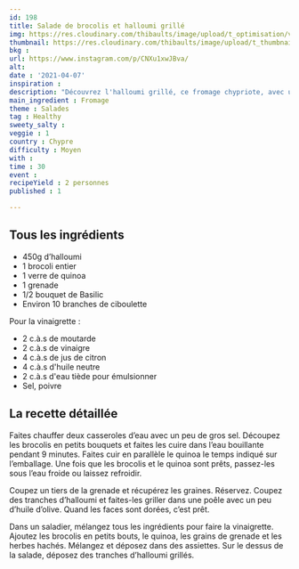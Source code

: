 ```yaml
---
id: 198
title: Salade de brocolis et halloumi grillé
img: https://res.cloudinary.com/thibaults/image/upload/t_optimisation/v1617907670/Recipes/20210407_salade_brocolis_halloumi.jpg
thumbnail: https://res.cloudinary.com/thibaults/image/upload/t_thumbnail_josie/v1617907670/Recipes/20210407_salade_brocolis_halloumi.jpg
bkg : 
url: https://www.instagram.com/p/CNXu1xwJBva/
alt: 
date : '2021-04-07'
inspiration : 
description: "Découvrez l'halloumi grillé, ce fromage chypriote, avec une salade originale à base de brocoli"
main_ingredient : Fromage
theme : Salades
tag : Healthy
sweety_salty : 
veggie : 1
country : Chypre
difficulty : Moyen
with : 
time : 30
event : 
recipeYield : 2 personnes
published : 1

---
```


## Tous les ingrédients
 - 450g d’halloumi
 - 1 brocoli entier
 - 1 verre de quinoa
 - 1 grenade
 - 1/2 bouquet de Basilic
 - Environ 10 branches de ciboulette

Pour la vinaigrette :
 - 2 c.à.s de moutarde
 - 2 c.à.s de vinaigre
 - 4 c.à.s de jus de citron
 - 4 c.à.s d'huile neutre
 - 2 c.à.s d'eau tiède pour émulsionner
 - Sel, poivre

## La recette détaillée
Faites chauffer deux casseroles d’eau avec un peu de gros sel. Découpez les brocolis en petits bouquets et faites les cuire dans l’eau bouillante pendant 9 minutes. Faites cuir en parallèle le quinoa le temps indiqué sur l’emballage. Une fois que les brocolis et le quinoa sont prêts, passez-les sous l’eau froide ou laissez refroidir.

Coupez un tiers de la grenade et récupérez les graines. Réservez. Coupez des tranches d’halloumi et faites-les griller dans une poêle avec un peu d’huile d’olive. Quand les faces sont dorées, c’est prêt.

Dans un saladier, mélangez tous les ingrédients pour faire la vinaigrette. Ajoutez les brocolis en petits bouts, le quinoa, les grains de grenade et les herbes hachés. Mélangez et déposez dans des assiettes. Sur le dessus de la salade, déposez des tranches d’halloumi grillés.
